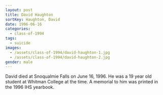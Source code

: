 ```yaml
---
layout: post
title: David Haughton
sortKey: Haughton, David
date: 1996-06-16
categories:
  - class-of-1994
tags:
  - suicide
images:
  - /assets/class-of-1994/david-haughton-1.jpg
  - /assets/class-of-1994/david-haughton-2.jpg
gender: male
---
```

David died at Snoqualmie Falls on June 16, 1996.  He was a 19 year old student at Whitman College at the time.  A memorial to him was printed in the 1996 IHS yearbook.